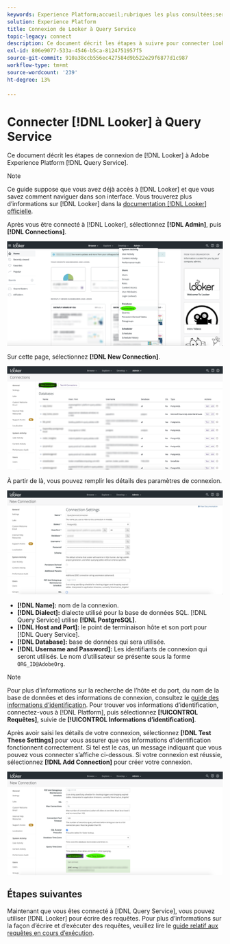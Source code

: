 ```yaml
---
keywords: Experience Platform;accueil;rubriques les plus consultées;service de requête;service de requête;observateur;observateur;se connecter au service de requête;
solution: Experience Platform
title: Connexion de Looker à Query Service
topic-legacy: connect
description: Ce document décrit les étapes à suivre pour connecter Looker à Adobe Experience Platform Query Service.
exl-id: 806e9077-533a-4546-b5ca-8124751957f5
source-git-commit: 910a38ccb556ec427584d9b522e29f6877d1c987
workflow-type: tm+mt
source-wordcount: '239'
ht-degree: 13%

---
```


# Connecter [!DNL Looker] à Query Service

Ce document décrit les étapes de connexion de [!DNL Looker] à Adobe Experience Platform [!DNL Query Service].

>[!NOTE]
>
> Ce guide suppose que vous avez déjà accès à [!DNL Looker] et que vous savez comment naviguer dans son interface. Vous trouverez plus d’informations sur [!DNL Looker] dans la [documentation  [!DNL Looker] officielle](https://docs.looker.com/).

Après vous être connecté à [!DNL Looker], sélectionnez **[!DNL Admin]**, puis **[!DNL Connections]**.

![](../images/clients/looker/click-admin-connections.png)

Sur cette page, sélectionnez **[!DNL New Connection]**.

![](../images/clients/looker/click-new-connection.png)

À partir de là, vous pouvez remplir les détails des paramètres de connexion.

![](../images/clients/looker/new-connection.png)

- **[!DNL Name]:** nom de la connexion.
- **[!DNL Dialect]:** dialecte utilisé pour la base de données SQL. [!DNL Query Service] utilise  **[!DNL PostgreSQL]**.
- **[!DNL Host and Port]:** le point de terminaison hôte et son port pour  [!DNL Query Service].
- **[!DNL Database]:** base de données qui sera utilisée.
- **[!DNL Username and Password]:** Les identifiants de connexion qui seront utilisés. Le nom d’utilisateur se présente sous la forme `ORG_ID@AdobeOrg`.

>[!NOTE]
>
>Pour plus d’informations sur la recherche de l’hôte et du port, du nom de la base de données et des informations de connexion, consultez le [guide des informations d’identification](../ui/credentials.md). Pour trouver vos informations d’identification, connectez-vous à [!DNL Platform], puis sélectionnez **[!UICONTROL Requêtes]**, suivie de **[!UICONTROL Informations d’identification]**.

Après avoir saisi les détails de votre connexion, sélectionnez **[!DNL Test These Settings]** pour vous assurer que vos informations d’identification fonctionnent correctement. Si tel est le cas, un message indiquant que vous pouvez vous connecter s’affiche ci-dessous. Si votre connexion est réussie, sélectionnez **[!DNL Add Connection]** pour créer votre connexion.

![](../images/clients/looker/click-test-connection.png)

## Étapes suivantes

Maintenant que vous êtes connecté à [!DNL Query Service], vous pouvez utiliser [!DNL Looker] pour écrire des requêtes. Pour plus d’informations sur la façon d’écrire et d’exécuter des requêtes, veuillez lire le [guide relatif aux requêtes en cours d’exécution](../best-practices/writing-queries.md).
